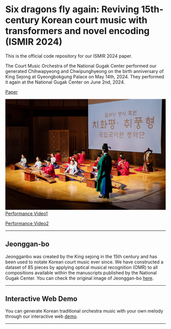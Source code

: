 # Six dragons fly again: Reviving 15th-century Korean court music with transformers and novel encoding (ISMIR 2024)

This is the official code repository for our ISMIR 2024 paper.

The Court Music Orchestra of the National Gugak Center performed our generated Chihwapyeong and Chwipunghyeong on the birth anniversary of King Sejong at Gyeongbokgung Palace on May 14th, 2024. They performed it again at the National Gugak Center on June 2nd, 2024. 

[Paper](https://arxiv.org/abs/2408.01096) 

![Korean Court Music Ensemble](picture.jpg)
[Performance Video1](https://www.youtube.com/watch?v=7zS1FSG7dcg)

[Performance Video2](https://youtu.be/LoU4hnCpcfA)

----

## Jeonggan-bo
Jeongganbo was created by the King sejong in the 15th century and has been used to notate Korean court music ever since. We have constructed a dataset of 85 pieces by applying optical musical recognition (OMR) to all compositions available within the manuscripts published by the National Gugak Center. You can check the original image of Jeonggan-bo [here](https://www.gugak.go.kr/site/program/board/basicboard/list?boardtypeid=12&menuid=001003002002).

----

## Interactive Web Demo
You can generate Korean traditional orchestra music with your own melody through our interactive web [demo](https://www.six-dragons-fly-again.site/).

----
